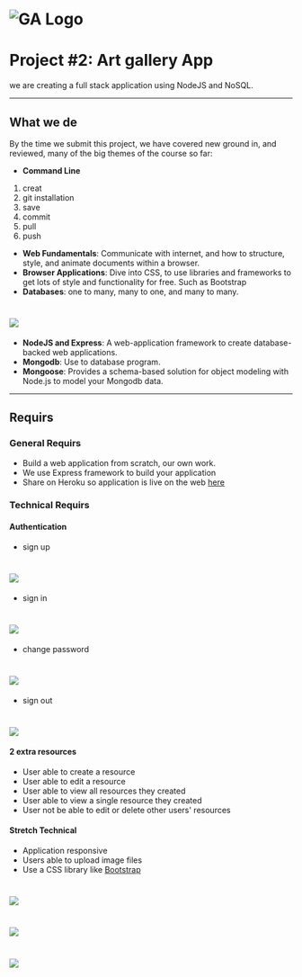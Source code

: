 # ![GA Logo](https://ga-dash.s3.amazonaws.com/production/assets/logo-9f88ae6c9c3871690e33280fcf557f33.png) 

# Project #2: Art gallery App


we are creating a full stack application using NodeJS and NoSQL.

---

## What we de

By the time we submit this project, we have covered new ground in, and reviewed, many of the big themes of the course so far:

- **Command Line**
1. creat
2. git installation
3. save
4. commit
5. pull
6. push


- **Web Fundamentals**: Communicate with internet, and how to structure, style, and animate documents within a browser.
- **Browser Applications**: Dive into CSS, to use libraries and frameworks to get lots of style and functionality for free. Such as Bootstrap
- **Databases**: one to many, many to one, and many to many.
# ![](./public/images/Database.jpg)


- **NodeJS and Express**: A web-application framework to create database-backed web applications.
- **Mongodb**: Use to database program.
- **Mongoose**: Provides a schema-based solution for object modeling with Node.js to model your Mongodb data.
---

## Requirs

### General Requirs

- Build a web application from scratch, our own work.
- We use Express framework to build your application
- Share on Heroku so application is live on the web [here](https://artgalleryproject.herokuapp.com/auth/signin)


### Technical Requirs

#### Authentication
-  sign up 
# ![](./public/images/Untitled-7.png)
-  sign in
# ![](./public/images/Untitled-8.png)
-  change password
# ![](./public/images/Untitled-1.png)
-  sign out
# ![](./public/images/Untitled-9.png)

#### 2 extra resources 
- User able to create a resource
- User able to edit a resource
- User able to view all resources they created
- User able to view a single resource they created
- User not be able to edit or delete other users' resources

#### Stretch Technical 

- Application responsive
- Users able to upload image files 
- Use a CSS library like [Bootstrap](https://www.npmjs.com/package/bootstrap)


# ![](./public/images/Untitled-2.png)
# ![](./public/images/Untitled-3.png)
# ![](./public/images/Untitled-5.png)